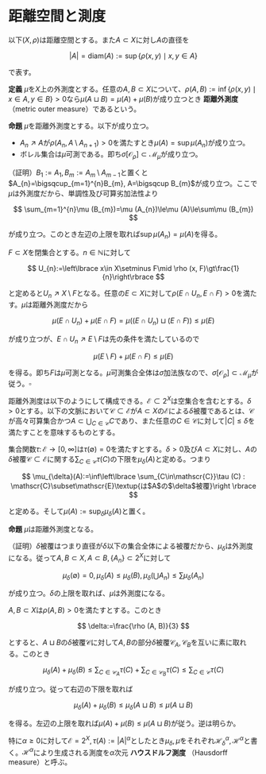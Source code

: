 
# 距離空間と測度

以下$(X, \rho)$は距離空間とする。また$A\subset X$に対し$A$の直径を

$$
\vert A \vert=\textrm{diam}(A):=\sup\lbrace \rho (x, y)\mid x, y\in A \rbrace
$$

で表す。

__定義__ $\mu$を$X$上の外測度とする。任意の$A, B\subset X$について、$\rho (A, B):=\inf\lbrace \rho (x, y)\mid x\in A, y\in B \rbrace\gt 0$なら$\mu (A\sqcup B)=\mu (A)+\mu (B)$が成り立つとき **距離外測度** （metric outer measure）であるという。

__命題__ $\mu$を距離外測度とする。以下が成り立つ。

- $A_{n}\nearrow A$が$\rho (A_{n}, A\setminus A_{n+1})\gt 0$を満たすとき$\mu (A)=\sup\mu (A_{n})$が成り立つ。
- ボレル集合は$\mu$可測である。即ち$\sigma\lbrack \mathcal{O}_{\rho} \rbrack\subset\mathcal{M}_{\mu}$が成り立つ。

（証明）$B_{1}:=A_{1}, B_{m}:=A_{m}\setminus A_{m-1}$と置くと$A_{n}=\bigsqcup_{m=1}^{n}B_{m}, A=\bigsqcup B_{m}$が成り立つ。ここで$\mu$は外測度だから、単調性及び可算劣加法性より

$$
\sum_{m=1}^{n}\mu (B_{m})=\mu (A_{n})\le\mu (A)\le\sum\mu (B_{m})
$$

が成り立つ。このとき左辺の上限を取れば$\sup\mu (A_{n})=\mu (A)$を得る。

$F\subset X$を閉集合とする。$n\in\mathbb{N}$に対して

$$
U_{n}:=\left\lbrace x\in X\setminus F\mid \rho (x, F)\gt\frac{1}{n}\right\rbrace
$$

と定めると$U_{n}\nearrow X\setminus F$となる。任意の$E\subset X$に対して$\rho (E\cap U_{n}, E\cap F)\gt 0$を満たす。$\mu$は距離外測度だから

$$
\mu (E\cap U_{n})+\mu (E\cap F)=\mu ((E\cap U_{n})\sqcup (E\cap F))\le\mu(E)
$$

が成り立つが、$E\cap U_{n}\nearrow E\setminus F$は先の条件を満たしているので

$$
\mu (E\setminus F)+\mu (E\cap F)\le\mu (E)
$$

を得る。即ち$F$は$\mu$可測となる。$\mu$可測集合全体は$\sigma$加法族なので、$\sigma\lbrack \mathcal{O}_{\rho} \rbrack\subset\mathcal{M}_{\mu}$が従う。$\square$

距離外測度は以下のようにして構成できる。$\mathscr{E}\subset 2^{X}$は空集合を含むとする。$\delta\gt 0$とする。以下の文脈において$\mathscr{C}\subset\mathscr{E}$が$A\subset X$の$\mathscr{E}$による$\delta$被覆であるとは、$\mathscr{C}$が高々可算集合かつ$A\subset\bigcup_{C\in\mathscr{C}}C$であり、また任意の$C\in\mathscr{C}$に対して$\vert C \vert\le\delta$を満たすことを意味するものとする。

集合関数$\tau\colon\mathscr{E}\rightarrow\lbrack 0, \infty \rbrack$は$\tau (\emptyset)=0$を満たすとする。$\delta\gt 0$及び$A\subset X$に対し、$A$の$\delta$被覆$\mathscr{C}\subset\mathscr{E}$に関する$\sum_{C\in\mathscr{C}}\tau(C)$の下限を$\mu_{\delta}(A)$と定める。つまり

$$
\mu_{\delta}(A):=\inf\left\lbrace \sum_{C\in\mathscr{C}}\tau (C) : \mathscr{C}\subset\mathscr{E}\textup{は$A$の$\delta$被覆}\right \rbrace
$$

と定める。そして$\mu (A):=\sup_{\delta}\mu_{\delta}(A)$と置く。

__命題__ $\mu$は距離外測度となる。

（証明）$\delta$被覆はつまり直径が$\delta$以下の集合全体による被覆だから、$\mu_{\delta}$は外測度になる。従って$A, B\subset X, A\subset B, \lbrace A_{n} \rbrace\subset 2^{X}$に対して

$$
\mu_{\delta}(\emptyset)=0, \mu_{\delta}(A)\le\mu_{\delta}(B),
\mu_{\delta}\left( \bigcup A_{n} \right)\le\sum\mu_{\delta}(A_{n})
$$

が成り立つ。$\delta$の上限を取れば、$\mu$は外測度になる。

$A, B\subset X$は$\rho (A, B)\gt 0$を満たすとする。このとき

$$
\delta:=\frac{\rho (A, B)}{3}
$$

とすると、$A\sqcup B$の$\delta$被覆$\mathscr{C}$に対して$A, B$の部分$\delta$被覆$\mathscr{C}_{A}, \mathscr{C}_{B}$を互いに素に取れる。このとき

$$
\mu_{\delta}(A)+\mu_{\delta}(B)\le\sum_{C\in\mathscr{C}_{A}}\tau (C)+\sum_{C\in\mathscr{C}_{B}}\tau (C)
\le\sum_{C\in\mathscr{C}}\tau (C)
$$

が成り立つ。従って右辺の下限を取れば

$$
\mu_{\delta}(A)+\mu_{\delta}(B)\le\mu_{\delta}(A\sqcup B)\le\mu (A\sqcup B)
$$

を得る。左辺の上限を取れば$\mu (A)+\mu (B)\le\mu (A\sqcup B)$が従う。逆は明らか。

特に$\alpha\ge 0$に対して$\mathscr{E}=2^{X}, \tau (A):=\vert A \vert^{\alpha}$としたとき$\mu_{\delta}, \mu$をそれぞれ$\mathcal{H}_{\delta}^{\alpha}, \mathcal{H}^{\alpha}$と書く。$\mathcal{H}^{\alpha}$により生成される測度を$\alpha$次元 **ハウスドルフ測度** （Hausdorff measure）と呼ぶ。

<!--
\begin{Rem}
$\alpha\ge 0, \delta>0$及び$A\subset X$に対し
\[ P_{\delta}^{\alpha}(A):=\sup\left\{\sum |B_{n}|^{\alpha}\mid
B_{n}=B(x_{n}; r_{n}), x_{n}\in A, r_{n}\le\delta, B_{i}\cap B_{j}=\emptyset\right\} \]
と定める。つまり$A$の点を中心とする半径$\delta$以下の互いに素な閉球全体を考え、その直径の$\alpha$乗の和の上限を取る。
このとき集合関数$P_{0}^{\alpha}:2^{X}\rightarrow [0, \infty]$を$A\subset X$に対し
\[ P_{0}^{\alpha}(A):=\inf_{\delta}P_{\delta}^{\alpha}(A) \]
と定め、この関数により生成される外測度
\[ P^{\alpha}(A):=\inf\left\{\sum_{C\in\mathscr{C}} P_{0}^{\alpha}(C)\mid
\mathscr{C}\subset 2^{X}\textup{は$A$の被覆}\right\} \]
を$\alpha$-次元パッキング測度\textup{($\alpha$-dimensional packing measure)}と呼ぶ。
\end{Rem}

-->